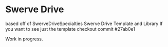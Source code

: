 # Swerve Drive

based off of SwerveDriveSpecialties Swerve Drive Template and Library
If you want to see just the template checkout commit #27ab0e1


Work in progress.
